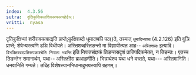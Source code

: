 ```yaml
---
index:  4.3.56
sutra:  दृतिकुक्षिकलशिवस्त्यस्त्यहेर्ढञ्।
vritti:  nyasa
---
```


दृतिकुक्षिभ्यां शरीरावयत्वाद्यति प्राप्ते;कुक्षिशब्दो धूमादष्वपि पठ()ते, तस्मात् `धूमादिभ्यश्च` (4.2.126) इति वुञि प्राप्ते; शेषेभ्यस्त्वणि ढञि विधीयते।
अस्तिशब्दस्तिङन्तो मा विज्ञायीत्यत आह-- `अस्तिशब्दः` इत्यादि। `विभक्तिस्वरप्रतिरूपकाश्चेति निपाता भवन्ति` इति निपातसंज्ञकं तिङन्तसदृशं प्रातिपदिकमेतत्, न तिङन्तः। एतच्च तिङन्तेन समानार्थम्, यथा-- अस्तिक्षीरा ब्राआहृणीति। भिन्नार्थश्च यथा धने वत्र्तते, यथा--- अस्तिमानिति। धनवानिति गम्यते। तदिह विशेषस्यानभिधानादुभयस्यापि ग्रहणम्॥
